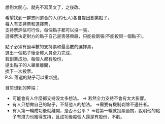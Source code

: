 想到太開心，就先不寫英文了，之後改。  
  
希望找到一群志同道合的人(約七人)各自提出創業點子，  
每人有支持票和選擇票，  
支持票評估可行性，每個點子都可以投一張，  
選擇票決定對方的點子自己是否感興趣，只能投兩張(不能投同一個點子)。  
  
點子必須有過半數的支持票和最高數的選擇票，  
選出一個點子後全體人員全力完成，  
若創業成功，每個人都有股份，  
提出點子的人畢業離開，  
換下一次投票。  
P.S. 落選的點子可以重新提。  
  
目前想到的弊端：
* 可能會有人什麼都支持沒太多想法。
=> 若然全力支持不會有太大影響。
* 有人只想做自己的點子，不幫他人的想法。
=>需要有機制剃除不適任者。
* 有人第一輪成功後就離開，是否不公平？
=>若第一輪就投票過關，說明他的點子有潛力也獲得支持，且成功後每個人還是有股份，不虧。

